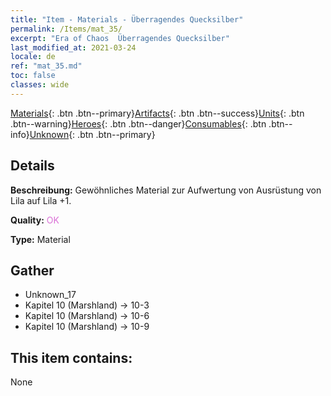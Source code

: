 ```yaml
---
title: "Item - Materials - Überragendes Quecksilber"
permalink: /Items/mat_35/
excerpt: "Era of Chaos  Überragendes Quecksilber"
last_modified_at: 2021-03-24
locale: de
ref: "mat_35.md"
toc: false
classes: wide
---
```

 [Materials](/de/Items/){: .btn .btn--primary}[Artifacts](/de/Items/Artifacts/){: .btn .btn--success}[Units](/de/Items/Units/){: .btn .btn--warning}[Heroes](/de/Items/Heroes/){: .btn .btn--danger}[Consumables](/de/Items/Consumables/){: .btn .btn--info}[Unknown](/de/Items/Unknown/){: .btn .btn--primary}

## Details
 **Beschreibung:** Gewöhnliches Material zur Aufwertung von Ausrüstung von Lila auf Lila +1.

 **Quality:** <span style="color: #DA70D6">OK</span>

 **Type:** Material

## Gather

*    Unknown_17 
*    Kapitel 10 (Marshland) -> 10-3 
*    Kapitel 10 (Marshland) -> 10-6 
*    Kapitel 10 (Marshland) -> 10-9 

## This item contains:

  None

